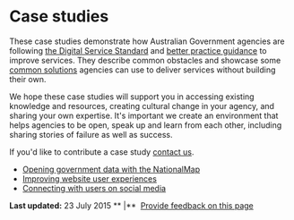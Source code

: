Case studies
============

These case studies demonstrate how Australian Government agencies are following [the Digital Service Standard](digital_service_standard.md) and [better practice guidance](../digital_service_design_guide.md) to improve services. They describe common obstacles and showcase some [common solutions](../node/common_government_solutions.md) agencies can use to deliver services without building their own.

We hope these case studies will support you in accessing existing knowledge and resources, creating cultural change in your agency, and sharing your own expertise. It's important we create an environment that helps agencies to be open, speak up and learn from each other, including sharing stories of failure as well as success.

If you'd like to contribute a case study [contact us](../feedback-design-guidance%3Furl_from=case_studies.md).

-   [Opening government data with the NationalMap](../node/case_study_opening_government_data_with_the_nationalmap.md)
-   [Improving website user experiences](../node/case_study_improving_website_user_experiences.md)
-   [Connecting with users on social media](../node/case_study_connecting_with_users_on_social_media.md)

**Last updated:** 23 July 2015 ** |**  [Provide feedback on this page](../feedback%3Furl_from=Casestudies.html)

